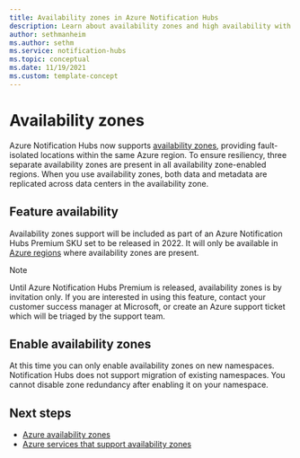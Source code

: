```yaml
---
title: Availability zones in Azure Notification Hubs
description: Learn about availability zones and high availability with Azure Notification Hubs. 
author: sethmanheim
ms.author: sethm
ms.service: notification-hubs
ms.topic: conceptual
ms.date: 11/19/2021
ms.custom: template-concept
---
```


# Availability zones

Azure Notification Hubs now supports [availability zones](/azure/availability-zones/az-overview), providing fault-isolated locations within the same Azure region. To ensure resiliency, three separate availability zones are present in all availability zone-enabled regions. When you use availability zones, both data and metadata are replicated across data centers in the availability zone.

## Feature availability

Availability zones support will be included as part of an Azure Notification Hubs Premium SKU set to be released in 2022. It will only be available in [Azure regions](/azure/availability-zones/az-region) where availability zones are present.

> [!NOTE]
> Until Azure Notification Hubs Premium is released, availability zones is by invitation only. If you are interested in using this feature, contact your customer success manager at Microsoft, or create an Azure support ticket which will be triaged by the support team.

## Enable availability zones

At this time you can only enable availability zones on new namespaces. Notification Hubs does not support migration of existing namespaces. You cannot disable zone redundancy after enabling it on your namespace.

## Next steps

- [Azure availability zones](/azure/availability-zones/az-overview)
- [Azure services that support availability zones](/azure/availability-zones/az-region)
